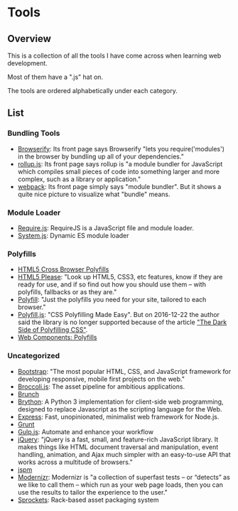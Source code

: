 # Tools

## Overview

This is a collection of all the tools I have come across when learning web development.

Most of them have a ".js" hat on.

The tools are ordered alphabetically under each category.

## List

### Bundling Tools

- [Browserify](http://browserify.org/): Its front page says Browserify "lets you require('modules') in the browser by bundling up all of your dependencies."
- [rollup.js](https://rollupjs.org/guide/en): Its front page says rollup is "a module bundler for JavaScript which compiles small pieces of code into something larger and more complex, such as a library or application."
- [webpack](http://webpack.github.io/): Its front page simply says "module bundler". But it shows a quite nice picture to visualize what "bundle" means.

### Module Loader

- [Require.js](https://requirejs.org/): RequireJS is a JavaScript file and module loader.
- [System.js](https://github.com/systemjs/systemjs): Dynamic ES module loader

### Polyfills

- [HTML5 Cross Browser Polyfills](https://github.com/Modernizr/Modernizr/wiki/HTML5-Cross-Browser-Polyfills)
- [HTML5 Please](http://html5please.com/): "Look up HTML5, CSS3, etc features, know if they are ready for use, and if so find out how you should use them – with polyfills, fallbacks or as they are."
- [Polyfill](https://polyfill.io/v2/docs/): "Just the polyfills you need for your site, tailored to each browser."
- [Polyfill.js](https://philipwalton.github.io/polyfill/): "CSS Polyfilling Made Easy". But on 2016-12-22 the author said the library is no longer supported because of the article ["The Dark Side of Polyfilling CSS"](https://philipwalton.com/articles/the-dark-side-of-polyfilling-css/).
- [Web Components: Polyfills](https://www.webcomponents.org/polyfills/)

### Uncategorized

- [Bootstrap](https://getbootstrap.com/): "The most popular HTML, CSS, and JavaScript framework for developing responsive, mobile first projects on the web."
- [Broccoli.js](http://broccolijs.com/): The asset pipeline for ambitious applications.
- [Brunch](http://brunch.io/)
- [Brython](https://brython.info/): A Python 3 implementation for client-side web programming, designed to replace Javascript as the scripting language for the Web.
- [Express](http://expressjs.com/): Fast, unopinionated, minimalist web framework for Node.js.
- [Grunt](https://gruntjs.com/)
- [Gulp.js](https://gulpjs.com/): Automate and enhance your workflow
- [jQuery](https://jquery.com/): "jQuery is a fast, small, and feature-rich JavaScript library. It makes things like HTML document traversal and manipulation, event handling, animation, and Ajax much simpler with an easy-to-use API that works across a multitude of browsers."
- [jspm](https://jspm.org/)
- [Modernizr](https://modernizr.com/): Modernizr is "a collection of superfast tests – or “detects” as we like to call them – which run as your web page loads, then you can use the results to tailor the experience to the user."
- [Sprockets](https://github.com/rails/sprockets): Rack-based asset packaging system
